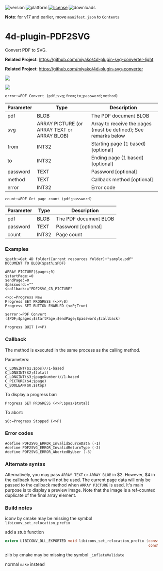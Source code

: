 ![version](https://img.shields.io/badge/version-16%2B-8331AE)
![platform](https://img.shields.io/static/v1?label=platform&message=mac-intel%20|%20win-64&color=blue)
[![license](https://img.shields.io/github/license/miyako/4d-plugin-PDF2SVG)](LICENSE)
![downloads](https://img.shields.io/github/downloads/miyako/4d-plugin-PDF2SVG/total)

**Note**: for v17 and earlier, move `manifest.json` to `Contents`

# 4d-plugin-PDF2SVG
Convert PDF to SVG.

**Related Project**: https://github.com/miyako/4d-plugin-svg-converter-light

**Related Project**: https://github.com/miyako/4d-plugin-svg-converter

![](https://github.com/miyako/4d-plugin-PDF2SVG/blob/master/images/screenshot.png)

![](https://github.com/miyako/4d-plugin-PDF2SVG/blob/master/images/screenshot-w.png)

```
error:=PDF Convert (pdf;svg;from;to;password;method)
```

Parameter|Type|Description
------------|------|----
pdf|BLOB|The PDF document BLOB
svg|ARRAY PICTURE (or ARRAY TEXT or ARRAY BLOB)|Array to receive the pages (must be defined); See remarks below
from|INT32|Starting page (1 based) [optional]
to|INT32|Ending page (1 based) [optional]
password|TEXT|Password [optional]
method|TEXT|Callback method [optional]
error|INT32|Error code

```
count:=PDF Get page count (pdf;password)
```

Parameter|Type|Description
------------|------|----
pdf|BLOB|The PDF document BLOB
password|TEXT|Password [optional]
count|INT32|Page count

### Examples

```
$path:=Get 4D folder(Current resources folder)+"sample.pdf"
DOCUMENT TO BLOB($path;$PDF)

ARRAY PICTURE($pages;0)
$startPage:=0
$endPage:=0
$password:=""
$callback:="PDF2SVG_CB_PICTURE"

<>p:=Progress New 
Progress SET PROGRESS (<>P;0)
Progress SET BUTTON ENABLED (<>P;True)

$error:=PDF Convert ($PDF;$pages;$startPage;$endPage;$password;$callback)

Progress QUIT (<>P)
```

### Callback

The method is executed in the same process as the calling method.

Parameters:

```
C_LONGINT($1;$pos)//1-based
C_LONGINT($2;$total)
C_LONGINT($3;$pageNumber)//1-based
C_PICTURE($4;$page)
C_BOOLEAN($0;$stop)
```

To display a progress bar:

```
Progress SET PROGRESS (<>P;$pos/$total)
```

To abort:

```
$0:=Progress Stopped (<>P)
```

### Error codes

```
#define PDF2SVG_ERROR_InvalidSourceData (-1)
#define PDF2SVG_ERROR_InvalidReturnType (-2)
#define PDF2SVG_ERROR_AbortedByUser (-3)
```

### Alternate syntax

Alternatively, you may pass ```ARRAY TEXT``` or ```ARRAY BLOB``` in $2. However, $4 in the callback function will not be used. The current page data will only be passed to the callback method when ```ARRAY PICTURE``` is used. It's main purpose is to  display a preview image. Note that the image is a ref-counted duplicate of the final array element. 

### Build notes

iconv by cmake may be missing the symbol `libiconv_set_relocation_prefix`

add a stub function

```c
extern LIBICONV_DLL_EXPORTED void libiconv_set_relocation_prefix (const char *orig_prefix,
                                                                  const char *curr_prefix){do {} while(0);}
```

zlib by cmake may be missing the symbol `_inflateValidate`

normal `make` instead
